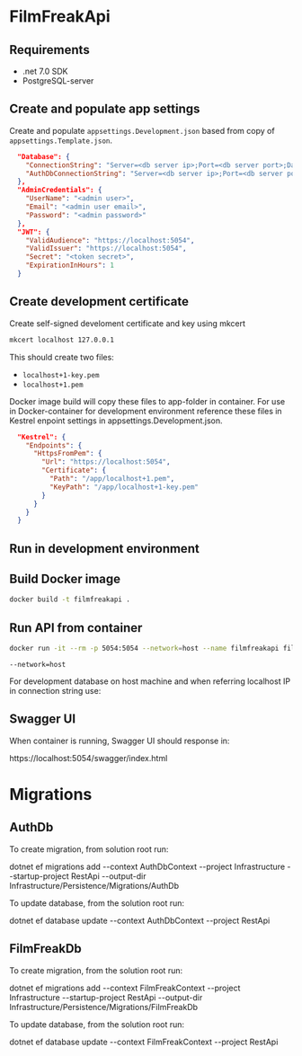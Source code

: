 # FilmFreakApi

## Requirements

- .net 7.0 SDK
- PostgreSQL-server

## Create and populate app settings

Create and populate `appsettings.Development.json` based from copy of `appsettings.Template.json`.

```json
  "Database": {
    "ConnectionString": "Server=<db server ip>;Port=<db server port>;Database=<filmfreak db>;Username=<username>;Password=<password>",
    "AuthDbConnectionString": "Server=<db server ip>;Port=<db server port>;Database=<filmfreakauth db>;Username=<username>;Password=<password>"
  },
  "AdminCredentials": {
    "UserName": "<admin user>",
    "Email": "<admin user email>",
    "Password": "<admin password>"
  },
  "JWT": {
    "ValidAudience": "https://localhost:5054",
    "ValidIssuer": "https://localhost:5054",
    "Secret": "<token secret>",
    "ExpirationInHours": 1
  }
```

## Create development certificate 

Create self-signed develoment certificate and key using mkcert

```bash
mkcert localhost 127.0.0.1
```

This should create two files:
* `localhost+1-key.pem` 
* `localhost+1.pem`

Docker image build will copy these files to app-folder in container.
For use in Docker-container for development environment reference these files in Kestrel enpoint settings in appsettings.Development.json. 

```json
  "Kestrel": {
    "Endpoints": {
      "HttpsFromPem": {
        "Url": "https://localhost:5054",
        "Certificate": {
          "Path": "/app/localhost+1.pem",
          "KeyPath": "/app/localhost+1-key.pem"
        }
      }
    }
  }
```

## Run in development environment

## Build Docker image

```bash
docker build -t filmfreakapi .
```

## Run API from container

```bash
docker run -it --rm -p 5054:5054 --network=host --name filmfreakapi filmfreakapi
```

`--network=host`

For development database on host machine and when referring localhost IP in connection string use: 

## Swagger UI

When container is running, Swagger UI should response in:

https://localhost:5054/swagger/index.html

# Migrations

## AuthDb

To create migration, from solution root run:

   dotnet ef migrations add --context AuthDbContext <migration name> --project Infrastructure --startup-project RestApi --output-dir Infrastructure/Persistence/Migrations/AuthDb

To update database, from the solution root run:

  dotnet ef database update --context AuthDbContext --project RestApi

## FilmFreakDb

To create migration, from the solution root run:

  dotnet ef migrations add --context FilmFreakContext <migration name> --project Infrastructure --startup-project RestApi --output-dir Infrastructure/Persistence/Migrations/FilmFreakDb

To update database, from the solution root run:

  dotnet ef database update --context FilmFreakContext --project RestApi



